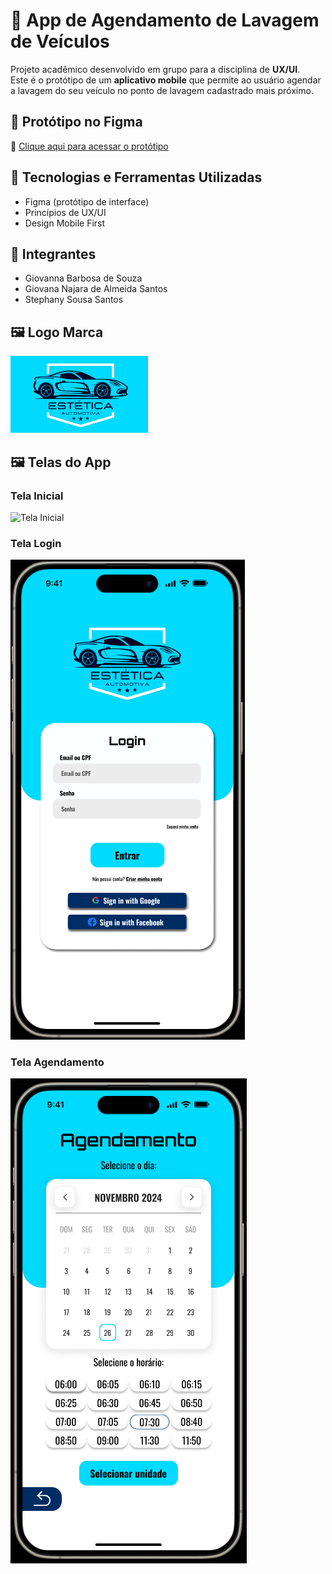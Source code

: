 # 🚗 App de Agendamento de Lavagem de Veículos

Projeto acadêmico desenvolvido em grupo para a disciplina de **UX/UI**.  
Este é o protótipo de um **aplicativo mobile** que permite ao usuário agendar a lavagem do seu veículo no ponto de lavagem cadastrado mais próximo.

## 🎨 Protótipo no Figma

🔗 [Clique aqui para acessar o protótipo](https://www.figma.com/proto/4sAz3TVxPvOde5MPHqCWy8/ADO-2---UX-UI?node-id=130-247&starting-point-node-id=130%3A247&t=0tQ0wEpAGje9hue6-1)

## 🧠 Tecnologias e Ferramentas Utilizadas

- Figma (protótipo de interface)
- Princípios de UX/UI
- Design Mobile First

## 👥 Integrantes

- Giovanna Barbosa de Souza  
- Giovana Najara de Almeida Santos
- Stephany Sousa Santos

## 🖼️ Logo Marca

![Logo](logo-marca.png)

## 🖼️ Telas do App

### Tela Inicial
![Tela Inicial](tela-inicial.png)

### Tela Login
![Tela Login](tela-login.png)

### Tela Agendamento
![Tela Agendamento](tela-agendamento.png)

